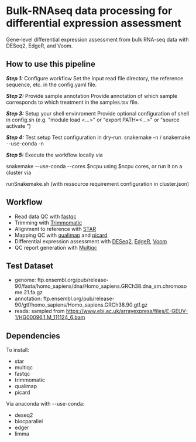 # Bulk-RNAseq data processing for differential expression assessment

Gene-level differential expression assessment from bulk RNA-seq data with DESeq2, EdgeR, and Voom.

## How to use this pipeline

***Step 1:*** Configure workflow
Set the input read file directory, the reference sequence, etc. in the config.yaml file.

***Step 2:*** Provide sample annotation
Provide annotation of which sample corresponds to which treatment in the samples.tsv file.

***Step 3:*** Setup your shell envinroment
Provide optional configuration of shell in config.sh (e.g. "module load <...>" or "export PATH=<...>" or "source activate <environment>")

***Step 4:*** Test setup
Test configuration in dry-run: snakemake -n / snakemake --use-conda -n

***Step 5:***
Execute the workflow locally via

snakemake --use-conda --cores $ncpu
using $ncpu cores, or run it on a cluster via

runSnakemake.sh (with ressource requirement configuration in cluster.json)

## Workflow

- Read data QC with [fastqc](https://www.bioinformatics.babraham.ac.uk/projects/fastqc/)
- Trimming with [Trimmomatic](http://www.usadellab.org/cms/?page=trimmomatic)
- Alignment to reference with [STAR](https://github.com/alexdobin/STAR)
- Mapping QC with [qualimap](http://qualimap.bioinfo.cipf.es/) and [picard](https://broadinstitute.github.io/picard/)
- Differential expression assessment with [DESeq2](https://bioconductor.org/packages/release/bioc/html/DESeq2.html), [EdgeR](https://bioconductor.org/packages/release/bioc/html/edgeR.html), [Voom](https://genomebiology.biomedcentral.com/articles/10.1186/gb-2014-15-2-r29)
- QC report generation with [Multiqc](https://multiqc.info/)


## Test Dataset

- genome: ftp.ensembl.org/pub/release-90/fasta/homo_sapiens/dna/Homo_sapiens.GRCh38.dna_sm.chromosome.21.fa.gz
- annotation: ftp.ensembl.org/pub/release-90/gtf/homo_sapiens/Homo_sapiens.GRCh38.90.gtf.gz
- reads: sampled from https://www.ebi.ac.uk/arrayexpress/files/E-GEUV-1/HG00096.1.M_111124_6.bam

## Dependencies

To install:
- star
- multiqc
- fastqc
- trimmomatic
- qualimap
- picard

Via anaconda with --use-conda:
- deseq2
- biocparallel
- edger
- limma
